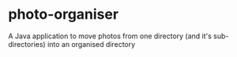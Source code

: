 # photo-organiser
A Java application to move photos from one directory (and it's sub-directories) into an organised directory
